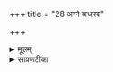 +++
title = "28 अग्ने बाधस्व"

+++
<details><summary>मूलम्</summary>

अग्ने॒ बाध॑स्व॒ वि मृधो॑ नुदस्व ।  
अपामी॑वा॒ अप॒ रख्षाꣳ॑सि सेध ।  
अ॒स्माथ्स॑मु॒द्राद्बृ॑ह॒तो दि॒वो नः॑ ॥44॥  
अ॒पाम्भू॒मान॒मुप॑ नस्सृजे॒ह ।  


</details>

<details><summary>सायणटीका</summary>

28अष्टाविंशीमाह - हे अग्ने! मृधः शत्रून् विशेषेण बाधस्व ॥ अमीवाः रोगान् अपनुदस्व ॥ रक्षांसि अपसेध अपगमय ॥ अस्मात् दृश्यमानात् समुद्रात् बृहतः समुद्रवदतिप्रौढात् दिवः द्युलोकात् नः अस्मदर्थं अपां भूमानं वृष्टिजलस्य बाहुल्यं सृज उत्पादय ॥ किंच - नः अस्मानपि इह कर्मणि उपसृन संयोजय ॥॥


</details>

